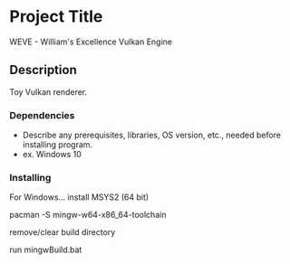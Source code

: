 # Project Title

WEVE - William's Excellence Vulkan Engine 

## Description

Toy Vulkan renderer. 


### Dependencies

* Describe any prerequisites, libraries, OS version, etc., needed before installing program.
* ex. Windows 10

### Installing

For Windows...
install MSYS2 (64 bit)

pacman -S mingw-w64-x86_64-toolchain

remove/clear build directory

run mingwBuild.bat
